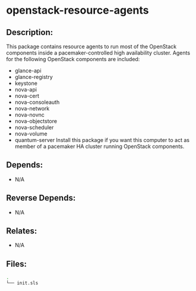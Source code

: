 # openstack-resource-agents

## Description:

This package contains resource agents to run most of the OpenStack components inside a pacemaker-controlled high availability cluster. Agents for the following OpenStack components are included:

* glance-api
* glance-registry
* keystone
* nova-api
* nova-cert
* nova-consoleauth
* nova-network
* nova-novnc
* nova-objectstore
* nova-scheduler
* nova-volume
* quantum-server
Install this package if you want this computer to act as member of a pacemaker HA cluster running OpenStack components.

## Depends:

  -  N/A

## Reverse Depends:

  -  N/A

## Relates:

  -  N/A

## Files:

```bash
.
└── init.sls
```
